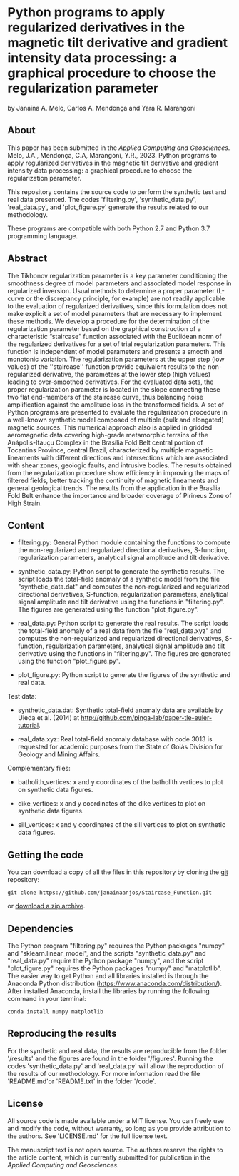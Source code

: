 # Python programs to apply regularized derivatives in the magnetic tilt derivative and gradient intensity data processing: a graphical procedure to choose the regularization parameter

by
Janaína A. Melo, Carlos A. Mendonça and Yara R. Marangoni 

## About

This paper has been submitted in the *Applied Computing and Geosciences*. Melo, J.A., Mendonça, C.A, Marangoni, Y.R., 2023. Python programs to apply regularized derivatives in the magnetic tilt derivative and gradient intensity data processing: a graphical procedure to choose the regularization parameter.

This repository contains the source code to perform the synthetic test and real data presented. The codes 'filtering.py', 'synthetic_data.py', 'real_data.py', and  'plot_figure.py' generate the results related to our methodology.

These programs are compatible with both Python 2.7 and Python 3.7 programming language.

## Abstract

The Tikhonov regularization parameter is a key parameter conditioning the smoothness degree of model parameters and associated model response in regularized inversion. Usual methods to determine a proper parameter (L-curve or the discrepancy principle, for example) are not readily applicable to the evaluation of regularized derivatives, since this formulation does not make explicit a set of model parameters that are necessary to implement these methods. We develop a procedure for the determination of the regularization parameter based on the graphical construction of a characteristic “staircase” function associated with the Euclidean norm of the regularized derivatives for a set of trial regularization parameters. This function is independent of model parameters and presents a smooth and monotonic variation. The regularization parameters at the upper step (low values) of the ''staircase'' function provide equivalent results to the non-regularized derivative, the parameters at the lower step (high values) leading to over-smoothed derivatives.  For the evaluated data sets, the proper regularization parameter is located in the slope connecting these two flat end-members of the staircase curve, thus balancing noise amplification against the amplitude loss in the transformed fields. A set of Python programs are presented to evaluate the regularization procedure in a well-known synthetic model composed of multiple (bulk and elongated) magnetic sources. This numerical approach also is applied in gridded aeromagnetic data covering high-grade metamorphic terrains of the Anápolis-Itauçu Complex in the Brasília Fold Belt central portion of Tocantins Province, central Brazil, characterized by multiple magnetic lineaments with different directions and intersections which are associated with shear zones, geologic faults, and intrusive bodies. The results obtained from the regularization procedure show efficiency in improving the maps of filtered fields, better tracking the continuity of magnetic lineaments and general geological trends. The results from the application in the Brasília Fold Belt enhance the importance and broader coverage of Pirineus Zone of High Strain.

## Content

- filtering.py:
	General Python module containing the functions to compute the non-regularized and 
        regularized directional derivatives, S-function, regularization parameters, 
        analytical signal amplitude and tilt derivative.
	
- synthetic_data.py:
	Python script to generate the synthetic results. The script loads the total-field 
	anomaly of a synthetic model from the file "synthetic_data.dat" and computes the 
	non-regularized and regularized directional derivatives, S-function, regularization
        parameters, analytical signal amplitude and tilt derivative using the functions
	in "filtering.py". The figures are generated using the function "plot_figure.py". 

- real_data.py:
	Python script to generate the real results. The script loads the total-field 
	anomaly of a real data from the file "real_data.xyz" and computes the 
	non-regularized and regularized directional derivatives, S-function, 
        regularization parameters, analytical signal amplitude and tilt derivative using 
        the functions in "filtering.py". The figures are generated using the function 
	"plot_figure.py". 
	
- plot_figure.py:
	Python script to generate the figures of the synthetic and real data.
	
Test data:

- synthetic_data.dat:
		Synthetic total-field anomaly data are available by Uieda et al. (2014) at 
		http://github.com/pinga-lab/paper-tle-euler-tutorial.	

- real_data.xyz:
		Real total-field anomaly database with code 3013 is requested for academic 
		purposes from the State of Goiás Division for Geology and Mining Affairs. 

Complementary files:

- batholith_vertices: 
		x and y coordinates of the batholith vertices to plot on synthetic data 
                figures.

- dike_vertices: 
		x and y coordinates of the dike vertices to plot on synthetic data 
		figures.

- sill_vertices: 
		x and y coordinates of the sill vertices to plot on synthetic data 
		figures.

## Getting the code

You can download a copy of all the files in this repository by cloning the
[git](https://git-scm.com/) repository:

    git clone https://github.com/janainaanjos/Staircase_Function.git

or [download a zip archive](https://github.com/janainaanjos/Staircase_Function/archive/master.zip).


## Dependencies

The Python program "filtering.py" requires the Python packages "numpy" and "sklearn.linear_model", and 
the scripts "synthetic_data.py" and "real_data.py" require the Python package "numpy", and the script 
"plot_figure.py" requires the Python packages "numpy" and "matplotlib". 
The easier way to get Python and all libraries installed is through the Anaconda Python 
distribution (https://www.anaconda.com/distribution/). After installed Anaconda, install the libraries 
by running the following command in your terminal:

	conda install numpy matplotlib

## Reproducing the results

For the synthetic and real data, the results are reproducible from the folder '/results' and the figures 
are found in the folder '/figures'. Running the codes 'synthetic_data.py' and 'real_data.py' will allow 
the reproduction of the results of our methodology. For more information read the file 'README.md'or 
'README.txt' in the folder '/code'.


## License

All source code is made available under a MIT license. You can freely use 
and modify the code, without warranty, so long as you provide attribution
to the authors. See 'LICENSE.md' for the full license text.

The manuscript text is not open source. The authors reserve the rights to 
the article content, which is currently submitted for publication in the
*Applied Computing and Geosciences*.
